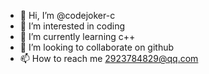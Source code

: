 - 👋 Hi, I’m @codejoker-c
- 👀 I’m interested in coding
- 🌱 I’m currently learning c++
- 💞️ I’m looking to collaborate on github
- 📫 How to reach me 2923784829@qq.com

<!---
codejoker-c/codejoker-c is a ✨ special ✨ repository because its `README.md` (this file) appears on your GitHub profile.
You can click the Preview link to take a look at your changes.
--->
